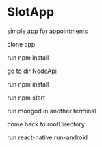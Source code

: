 # SlotApp
simple app for appointments


clone app

run npm install

go to dir NodeApi

run npm install

run npm start

run mongod in another terminal

come back to rootDirectory 

run react-native run-android
